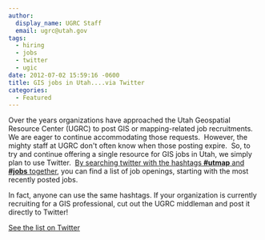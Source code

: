 ```yaml
---
author:
  display_name: UGRC Staff
  email: ugrc@utah.gov
tags:
  - hiring
  - jobs
  - twitter
  - ugic
date: 2012-07-02 15:59:16 -0600
title: GIS jobs in Utah....via Twitter
categories:
  - Featured
---
```

<p>Over the years organizations have approached the Utah Geospatial Resource Center (UGRC) to post GIS or mapping-related job recruitments. We are eager to continue accommodating those requests.  However, the mighty staff at UGRC don't often know when those posting expire.  So, to try and continue offering a single resource for GIS jobs in Utah, we simply plan to use Twitter.  <a href="https://twitter.com/#!/search/utmap%20jobs">By searching twitter with the hashtags <strong>#utmap</strong> and <strong>#jobs</strong> together</a>, you can find a list of job openings, starting with the most recently posted jobs.</p>
<p>In fact, anyone can use the same hashtags. If your organization is currently recruiting for a GIS professional, cut out the UGRC middleman and post it directly to Twitter!</p>
<p><a href="https://twitter.com/#!/search/utmap%20jobs">See the list on Twitter</a></p>
